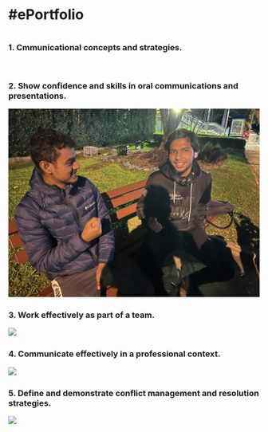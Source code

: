 <html>
   <head>
     <h1> #ePortfolio <h1>
  </head>
  <body>
   <h3>1. Cmmunicational concepts and strategies.</h3>
    <img src="">
   <h3> 2. Show confidence and skills in oral communications and presentations.</h3>
     <img src="2.jpg">
   <h3>3. Work effectively as part of a team.</h3>
     <img src="link">
   <h3>4. Communicate effectively in a professional context.</h3>
     <img src="link">
   <h3>5. Define and demonstrate conflict management and resolution strategies.</h3>
     <img src="link">
   </body>
   </html>

